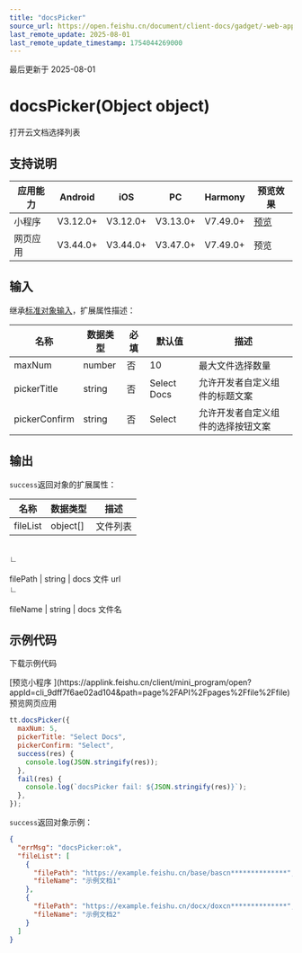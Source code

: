 ```yaml
---
title: "docsPicker"
source_url: https://open.feishu.cn/document/client-docs/gadget/-web-app-api/file/docspicker
last_remote_update: 2025-08-01
last_remote_update_timestamp: 1754044269000
---
```

最后更新于 2025-08-01

# docsPicker(Object object)

打开云文档选择列表

## 支持说明

应用能力 | Android | iOS | PC | Harmony | 预览效果
--- | --- | --- | --- | --- | ---
小程序 | V3.12.0+ | V3.12.0+ | V3.13.0+ | V7.49.0+ | [预览](https://applink.feishu.cn/client/mini_program/open?appId=cli_9dff7f6ae02ad104&path=page%2FAPI%2Fpages%2Ffile%2Ffile)
网页应用 | V3.44.0+ | V3.44.0+ | V3.47.0+ | V7.49.0+ | 预览

## 输入

继承[标准对象输入](https://open.feishu.cn/document/uYjL24iN/ukzNy4SO3IjL5cjM)，扩展属性描述：

名称 | 数据类型 | 必填 | 默认值 | 描述
--- | --- | --- | --- | ---
maxNum | number | 否 | 10 | 最大文件选择数量
pickerTitle | string | 否 | Select Docs | 允许开发者自定义组件的标题文案
pickerConfirm | string | 否 | Select | 允许开发者自定义组件的选择按钮文案

## 输出

`success`返回对象的扩展属性：

名称 | 数据类型 | 描述
--- | --- | ---
fileList | object[] | 文件列表
&emsp;  
∟  
&nbsp;  
filePath | string | docs 文件 url
&emsp;  
∟  
&nbsp;  
fileName | string | docs 文件名

## 示例代码

<md-download-code href="https://open.feishu.cn/document/uYjL24iN/uYDM04iNwQjL2ADN" mobileDisplay="none">下载示例代码</md-download-code>
  <div style="display: flex">
    [预览小程序 ](https://applink.feishu.cn/client/mini_program/open?appId=cli_9dff7f6ae02ad104&path=page%2FAPI%2Fpages%2Ffile%2Ffile)
    预览网页应用

</div> 

```js
tt.docsPicker({
  maxNum: 5,
  pickerTitle: "Select Docs",
  pickerConfirm: "Select",
  success(res) {
    console.log(JSON.stringify(res));
  },
  fail(res) {
    console.log(`docsPicker fail: ${JSON.stringify(res)}`);
  },
});
```

`success`返回对象示例：

```json
{
  "errMsg": "docsPicker:ok",
  "fileList": [
    {
      "filePath": "https://example.feishu.cn/base/bascn**************",
      "fileName": "示例文档1"
    },
    {
      "filePath": "https://example.feishu.cn/docx/doxcn**************",
      "fileName": "示例文档2"
    }
  ]
}
```
